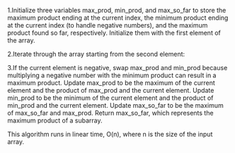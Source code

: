 1.Initialize three variables max_prod, min_prod, and max_so_far to store the maximum product ending at the current index, the minimum product ending at the current index (to handle negative numbers), and the maximum product found so far, respectively. Initialize them with the first element of the array.

2.Iterate through the array starting from the second element:

3.If the current element is negative, swap max_prod and min_prod because multiplying a negative number with the minimum product can result in a maximum product.
Update max_prod to be the maximum of the current element and the product of max_prod and the current element.
Update min_prod to be the minimum of the current element and the product of min_prod and the current element.
Update max_so_far to be the maximum of max_so_far and max_prod.
Return max_so_far, which represents the maximum product of a subarray.

This algorithm runs in linear time, O(n), where n is the size of the input array.
